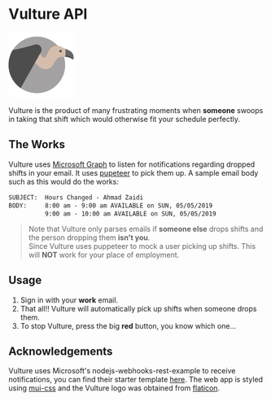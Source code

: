 # Vulture API

![Vulture](./vulture.png)

Vulture is the product of many frustrating moments when **someone** swoops in taking that shift which would otherwise fit your schedule perfectly.
  
## The Works

Vulture uses [Microsoft Graph](https://docs.microsoft.com/en-us/graph/webhooks?toc=.%2Fref%2Ftoc.json&view=graph-rest-beta) to listen for notifications regarding dropped shifts in your email. It uses [pupeteer](https://pptr.dev/) to pick them up. A sample email body such as this would do the works:

```
SUBJECT:  Hours Changed - Ahmad Zaidi
BODY:     8:00 am - 9:00 am AVAILABLE on SUN, 05/05/2019
          9:00 am - 10:00 am AVAILABLE on SUN, 05/05/2019
```
 

> Note that Vulture only parses emails if **someone else** drops shifts and the person dropping them **isn't you**.  
> Since Vulture uses puppeteer to mock a user picking up shifts. This will **NOT** work for your place of employment.

 
 ## Usage
 
 1. Sign in with your **work** email.
 2. That all!! Vulture will automatically pick up shifts when someone drops them.
 3. To stop Vulture, press the big **red** button, you know which one...
 
 ## Acknowledgements
 
Vulture uses Microsoft's nodejs-webhooks-rest-example to receive notifications, you can find their starter template [here](https://github.com/microsoftgraph/nodejs-webhooks-rest-sample). 
The web app is styled using [mui-css](https://www.muicss.com/) and the Vulture logo was obtained from [flaticon](https://www.flaticon.com/free-icon/vulture_141724). 
